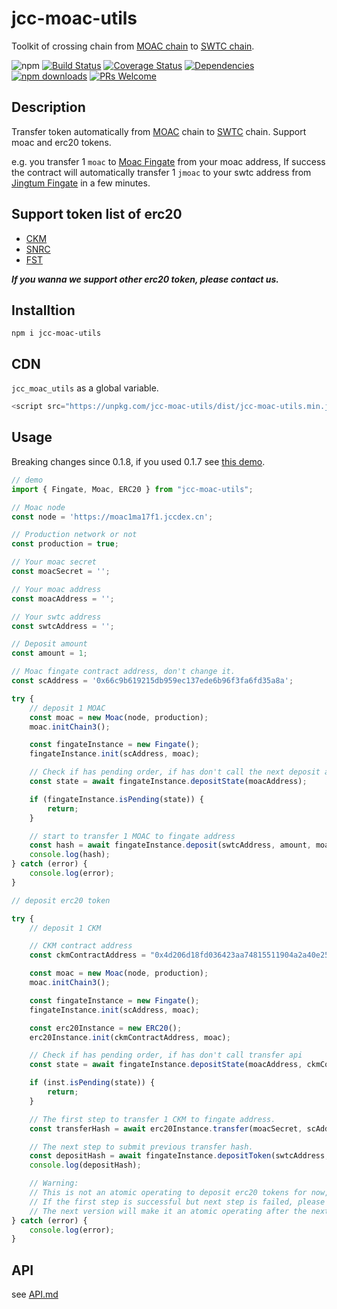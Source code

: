 # jcc-moac-utils

Toolkit of crossing chain from [MOAC chain](https://www.moac.io/)  to [SWTC chain](http://swtc.top/index.html#/).

![npm](https://img.shields.io/npm/v/jcc-moac-utils.svg)
[![Build Status](https://travis-ci.com/JCCDex/jcc-moac-utils.svg?branch=master)](https://travis-ci.com/JCCDex/jcc-moac-utils)
[![Coverage Status](https://coveralls.io/repos/github/JCCDex/jcc-moac-utils/badge.svg?branch=master)](https://coveralls.io/github/JCCDex/jcc-moac-utils?branch=master)
[![Dependencies](https://img.shields.io/david/JCCDex/jcc-moac-utils.svg?style=flat-square)](https://david-dm.org/JCCDex/jcc-moac-utils)
[![npm downloads](https://img.shields.io/npm/dm/jcc-moac-utils.svg)](http://npm-stat.com/charts.html?package=jcc-moac-utils)
[![PRs Welcome](https://img.shields.io/badge/PRs-welcome-brightgreen.svg?style=flat-square)](http://makeapullrequest.com)

## Description

Transfer token automatically from [MOAC](https://www.moac.io/) chain to [SWTC](http://swtc.top/index.html#/) chain. Support moac and erc20 tokens.

e.g. you transfer 1 `moac` to [Moac Fingate](http://explorer.moac.io/addr/0x66c9b619215db959ec137ede6b96f3fa6fd35a8a) from your moac address, If success the contract will automatically transfer 1 `jmoac` to your swtc address from [Jingtum Fingate](https://swtcscan.jccdex.cn/#/wallet/?wallet=jG9ntUTuBKqDURPUqbGYZRuRDVzPY6bpxL) in a few minutes.

## Support token list of erc20

* [CKM](http://explorer.moac.io/token/0x4d206d18fd036423aa74815511904a2a40e25fb1)
* [SNRC](http://explorer.moac.io/token/0x1b9bae18532eeb8cd4316a20678a0c43f28f0ae2)
* [FST](http://explorer.moac.io/token/0x4c6007cea426e543551f2cb6392e6d6768f74706)

***If you wanna we support other erc20 token, please contact us.***

## Installtion

```shell
npm i jcc-moac-utils
```

## CDN

`jcc_moac_utils` as a global variable.

```javascript
<script src="https://unpkg.com/jcc-moac-utils/dist/jcc-moac-utils.min.js"></script>
```

## Usage

Breaking changes since 0.1.8, if you used 0.1.7 see [this demo](https://github.com/JCCDex/jcc-moac-utils/blob/master/docs/demo_below_0.1.8.md).

```javascript
// demo
import { Fingate, Moac, ERC20 } from "jcc-moac-utils";

// Moac node
const node = 'https://moac1ma17f1.jccdex.cn';

// Production network or not
const production = true;

// Your moac secret
const moacSecret = '';

// Your moac address
const moacAddress = '';

// Your swtc address
const swtcAddress = '';

// Deposit amount
const amount = 1;

// Moac fingate contract address, don't change it.
const scAddress = '0x66c9b619215db959ec137ede6b96f3fa6fd35a8a';

try {
    // deposit 1 MOAC
    const moac = new Moac(node, production);
    moac.initChain3();

    const fingateInstance = new Fingate();
    fingateInstance.init(scAddress, moac);

    // Check if has pending order, if has don't call the next deposit api
    const state = await fingateInstance.depositState(moacAddress);

    if (fingateInstance.isPending(state)) {
        return;
    }

    // start to transfer 1 MOAC to fingate address
    const hash = await fingateInstance.deposit(swtcAddress, amount, moacSecret);
    console.log(hash);
} catch (error) {
    console.log(error);
}

// deposit erc20 token

try {
    // deposit 1 CKM

    // CKM contract address
    const ckmContractAddress = "0x4d206d18fd036423aa74815511904a2a40e25fb1";

    const moac = new Moac(node, production);
    moac.initChain3();

    const fingateInstance = new Fingate();
    fingateInstance.init(scAddress, moac);

    const erc20Instance = new ERC20();
    erc20Instance.init(ckmContractAddress, moac);

    // Check if has pending order, if has don't call transfer api
    const state = await fingateInstance.depositState(moacAddress, ckmContractAddress);

    if (inst.isPending(state)) {
        return;
    }

    // The first step to transfer 1 CKM to fingate address.
    const transferHash = await erc20Instance.transfer(moacSecret, scAddress, amount);

    // The next step to submit previous transfer hash.
    const depositHash = await fingateInstance.depositToken(swtcAddress, ckmContractAddress, erc20Instance.decimals(), amount, transferHash, moacSecret);
    console.log(depositHash);

    // Warning:
    // This is not an atomic operating to deposit erc20 tokens for now,
    // If the first step is successful but next step is failed, please contact us.
    // The next version will make it an atomic operating after the next version of solidity contract upgrade.
} catch (error) {
    console.log(error);
}

```

## API

see [API.md](https://github.com/JCCDex/jcc-moac-utils/blob/master/docs/API.md)

